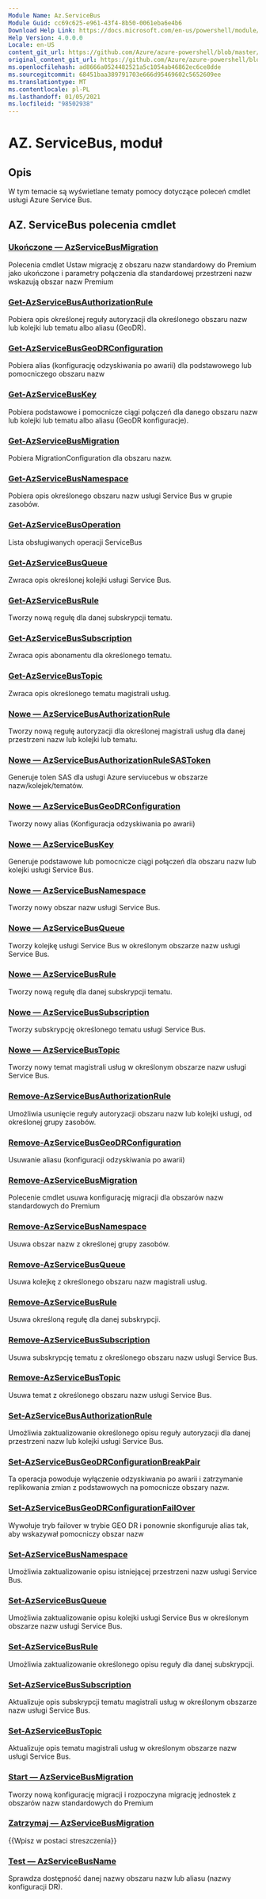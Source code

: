 ```yaml
---
Module Name: Az.ServiceBus
Module Guid: cc69c625-e961-43f4-8b50-0061eba6e4b6
Download Help Link: https://docs.microsoft.com/en-us/powershell/module/az.servicebus
Help Version: 4.0.0.0
Locale: en-US
content_git_url: https://github.com/Azure/azure-powershell/blob/master/src/ServiceBus/ServiceBus/help/Az.ServiceBus.md
original_content_git_url: https://github.com/Azure/azure-powershell/blob/master/src/ServiceBus/ServiceBus/help/Az.ServiceBus.md
ms.openlocfilehash: ad8666a0524482521a5c1054ab46862ec6ce8dde
ms.sourcegitcommit: 68451baa389791703e666d95469602c5652609ee
ms.translationtype: MT
ms.contentlocale: pl-PL
ms.lasthandoff: 01/05/2021
ms.locfileid: "98502938"
---
```

# AZ. ServiceBus, moduł
## Opis
W tym temacie są wyświetlane tematy pomocy dotyczące poleceń cmdlet usługi Azure Service Bus.

## AZ. ServiceBus polecenia cmdlet
### [Ukończone — AzServiceBusMigration](Complete-AzServiceBusMigration.md)
Polecenia cmdlet Ustaw migrację z obszaru nazw standardowy do Premium jako ukończone i parametry połączenia dla standardowej przestrzeni nazw wskazują obszar nazw Premium

### [Get-AzServiceBusAuthorizationRule](Get-AzServiceBusAuthorizationRule.md)
Pobiera opis określonej reguły autoryzacji dla określonego obszaru nazw lub kolejki lub tematu albo aliasu (GeoDR). 

### [Get-AzServiceBusGeoDRConfiguration](Get-AzServiceBusGeoDRConfiguration.md)
Pobiera alias (konfigurację odzyskiwania po awarii) dla podstawowego lub pomocniczego obszaru nazw

### [Get-AzServiceBusKey](Get-AzServiceBusKey.md)
Pobiera podstawowe i pomocnicze ciągi połączeń dla danego obszaru nazw lub kolejki lub tematu albo aliasu (GeoDR konfiguracje).

### [Get-AzServiceBusMigration](Get-AzServiceBusMigration.md)
Pobiera MigrationConfiguration dla obszaru nazw.

### [Get-AzServiceBusNamespace](Get-AzServiceBusNamespace.md)
Pobiera opis określonego obszaru nazw usługi Service Bus w grupie zasobów.

### [Get-AzServiceBusOperation](Get-AzServiceBusOperation.md)
Lista obsługiwanych operacji ServiceBus

### [Get-AzServiceBusQueue](Get-AzServiceBusQueue.md)
Zwraca opis określonej kolejki usługi Service Bus.

### [Get-AzServiceBusRule](Get-AzServiceBusRule.md)
Tworzy nową regułę dla danej subskrypcji tematu. 

### [Get-AzServiceBusSubscription](Get-AzServiceBusSubscription.md)
Zwraca opis abonamentu dla określonego tematu.

### [Get-AzServiceBusTopic](Get-AzServiceBusTopic.md)
Zwraca opis określonego tematu magistrali usług.

### [Nowe — AzServiceBusAuthorizationRule](New-AzServiceBusAuthorizationRule.md)
Tworzy nową regułę autoryzacji dla określonej magistrali usług dla danej przestrzeni nazw lub kolejki lub tematu.

### [Nowe — AzServiceBusAuthorizationRuleSASToken](New-AzServiceBusAuthorizationRuleSASToken.md)
Generuje tolen SAS dla usługi Azure serviucebus w obszarze nazw/kolejek/tematów. 

### [Nowe — AzServiceBusGeoDRConfiguration](New-AzServiceBusGeoDRConfiguration.md)
Tworzy nowy alias (Konfiguracja odzyskiwania po awarii)

### [Nowe — AzServiceBusKey](New-AzServiceBusKey.md)
Generuje podstawowe lub pomocnicze ciągi połączeń dla obszaru nazw lub kolejki usługi Service Bus.

### [Nowe — AzServiceBusNamespace](New-AzServiceBusNamespace.md)
Tworzy nowy obszar nazw usługi Service Bus.

### [Nowe — AzServiceBusQueue](New-AzServiceBusQueue.md)
Tworzy kolejkę usługi Service Bus w określonym obszarze nazw usługi Service Bus.

### [Nowe — AzServiceBusRule](New-AzServiceBusRule.md)
Tworzy nową regułę dla danej subskrypcji tematu. 

### [Nowe — AzServiceBusSubscription](New-AzServiceBusSubscription.md)
Tworzy subskrypcję określonego tematu usługi Service Bus.

### [Nowe — AzServiceBusTopic](New-AzServiceBusTopic.md)
Tworzy nowy temat magistrali usług w określonym obszarze nazw usługi Service Bus.

### [Remove-AzServiceBusAuthorizationRule](Remove-AzServiceBusAuthorizationRule.md)
Umożliwia usunięcie reguły autoryzacji obszaru nazw lub kolejki usługi, od określonej grupy zasobów.

### [Remove-AzServiceBusGeoDRConfiguration](Remove-AzServiceBusGeoDRConfiguration.md)
Usuwanie aliasu (konfiguracji odzyskiwania po awarii)

### [Remove-AzServiceBusMigration](Remove-AzServiceBusMigration.md)
Polecenie cmdlet usuwa konfigurację migracji dla obszarów nazw standardowych do Premium

### [Remove-AzServiceBusNamespace](Remove-AzServiceBusNamespace.md)
Usuwa obszar nazw z określonej grupy zasobów. 

### [Remove-AzServiceBusQueue](Remove-AzServiceBusQueue.md)
Usuwa kolejkę z określonego obszaru nazw magistrali usług.

### [Remove-AzServiceBusRule](Remove-AzServiceBusRule.md)
Usuwa określoną regułę dla danej subskrypcji.

### [Remove-AzServiceBusSubscription](Remove-AzServiceBusSubscription.md)
Usuwa subskrypcję tematu z określonego obszaru nazw usługi Service Bus.

### [Remove-AzServiceBusTopic](Remove-AzServiceBusTopic.md)
Usuwa temat z określonego obszaru nazw usługi Service Bus.

### [Set-AzServiceBusAuthorizationRule](Set-AzServiceBusAuthorizationRule.md)
Umożliwia zaktualizowanie określonego opisu reguły autoryzacji dla danej przestrzeni nazw lub kolejki usługi Service Bus.

### [Set-AzServiceBusGeoDRConfigurationBreakPair](Set-AzServiceBusGeoDRConfigurationBreakPair.md)
Ta operacja powoduje wyłączenie odzyskiwania po awarii i zatrzymanie replikowania zmian z podstawowych na pomocnicze obszary nazw.

### [Set-AzServiceBusGeoDRConfigurationFailOver](Set-AzServiceBusGeoDRConfigurationFailOver.md)
Wywołuje tryb failover w trybie GEO DR i ponownie skonfiguruje alias tak, aby wskazywał pomocniczy obszar nazw

### [Set-AzServiceBusNamespace](Set-AzServiceBusNamespace.md)
Umożliwia zaktualizowanie opisu istniejącej przestrzeni nazw usługi Service Bus.

### [Set-AzServiceBusQueue](Set-AzServiceBusQueue.md)
Umożliwia zaktualizowanie opisu kolejki usługi Service Bus w określonym obszarze nazw usługi Service Bus.

### [Set-AzServiceBusRule](Set-AzServiceBusRule.md)
Umożliwia zaktualizowanie określonego opisu reguły dla danej subskrypcji.

### [Set-AzServiceBusSubscription](Set-AzServiceBusSubscription.md)
Aktualizuje opis subskrypcji tematu magistrali usług w określonym obszarze nazw usługi Service Bus.

### [Set-AzServiceBusTopic](Set-AzServiceBusTopic.md)
Aktualizuje opis tematu magistrali usług w określonym obszarze nazw usługi Service Bus.

### [Start — AzServiceBusMigration](Start-AzServiceBusMigration.md)
Tworzy nową konfigurację migracji i rozpoczyna migrację jednostek z obszarów nazw standardowych do Premium

### [Zatrzymaj — AzServiceBusMigration](Stop-AzServiceBusMigration.md)
{{Wpisz w postaci streszczenia}}

### [Test — AzServiceBusName](Test-AzServiceBusName.md)
Sprawdza dostępność danej nazwy obszaru nazw lub aliasu (nazwy konfiguracji DR). 

